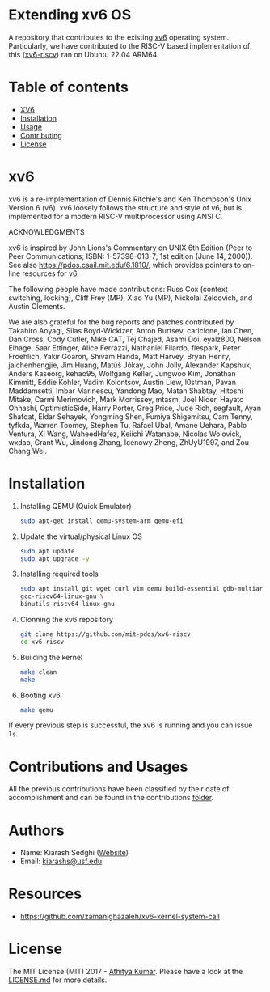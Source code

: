 # Extending xv6 OS

A repository that contributes to the existing [xv6](https://pdos.csail.mit.edu/6.828/2012/xv6.html) operating system. Particularly, we have contributed to the RISC-V based implementation of this ([xv6-riscv](https://github.com/mit-pdos/xv6-riscv)) ran on Ubuntu 22.04 ARM64.




# Table of contents

- [XV6](#xv6)
- [Installation](#installation)
- [Usage](#usage)
- [Contributing](#contributing)
- [License](#license)

# xv6

xv6 is a re-implementation of Dennis Ritchie's and Ken Thompson's Unix
Version 6 (v6).  xv6 loosely follows the structure and style of v6,
but is implemented for a modern RISC-V multiprocessor using ANSI C.

ACKNOWLEDGMENTS

xv6 is inspired by John Lions's Commentary on UNIX 6th Edition (Peer
to Peer Communications; ISBN: 1-57398-013-7; 1st edition (June 14,
2000)).  See also https://pdos.csail.mit.edu/6.1810/, which provides
pointers to on-line resources for v6.

The following people have made contributions: Russ Cox (context switching,
locking), Cliff Frey (MP), Xiao Yu (MP), Nickolai Zeldovich, and Austin
Clements.

We are also grateful for the bug reports and patches contributed by
Takahiro Aoyagi, Silas Boyd-Wickizer, Anton Burtsev, carlclone, Ian
Chen, Dan Cross, Cody Cutler, Mike CAT, Tej Chajed, Asami Doi,
eyalz800, Nelson Elhage, Saar Ettinger, Alice Ferrazzi, Nathaniel
Filardo, flespark, Peter Froehlich, Yakir Goaron, Shivam Handa, Matt
Harvey, Bryan Henry, jaichenhengjie, Jim Huang, Matúš Jókay, John
Jolly, Alexander Kapshuk, Anders Kaseorg, kehao95, Wolfgang Keller,
Jungwoo Kim, Jonathan Kimmitt, Eddie Kohler, Vadim Kolontsov, Austin
Liew, l0stman, Pavan Maddamsetti, Imbar Marinescu, Yandong Mao, Matan
Shabtay, Hitoshi Mitake, Carmi Merimovich, Mark Morrissey, mtasm, Joel
Nider, Hayato Ohhashi, OptimisticSide, Harry Porter, Greg Price, Jude
Rich, segfault, Ayan Shafqat, Eldar Sehayek, Yongming Shen, Fumiya
Shigemitsu, Cam Tenny, tyfkda, Warren Toomey, Stephen Tu, Rafael Ubal,
Amane Uehara, Pablo Ventura, Xi Wang, WaheedHafez, Keiichi Watanabe,
Nicolas Wolovick, wxdao, Grant Wu, Jindong Zhang, Icenowy Zheng,
ZhUyU1997, and Zou Chang Wei.



# Installation

1. Installing QEMU (Quick Emulator)
   ```sh
   sudo apt-get install qemu-system-arm qemu-efi
   ```

2. Update the virtual/physical Linux OS
   ```sh
   sudo apt update
   sudo apt upgrade -y
   ```
3. Installing required tools
   ```sh
   sudo apt install git wget curl vim qemu build-essential gdb-multiarch qemu-system-misc \
   gcc-riscv64-linux-gnu \ 
   binutils-riscv64-linux-gnu
   ```

4. Clonning the xv6 repository
   ```sh
   git clone https://github.com/mit-pdos/xv6-riscv
   cd xv6-riscv
   ```
5. Building the kernel
   ```sh
   make clean
   make
   ```

6. Booting xv6
   ```sh
   make qemu
   ```
If every previous step is successful, the xv6 is running and you can issue `ls`.


# Contributions and Usages
All the previous contributions have been classified by their date of accomplishment and can be found in the contributions [folder](https://github.com/gkiarashv/xv6/tree/main/contributions/Sep%2012%202023).


# Authors
- Name: Kiarash Sedghi ([Website](https://gkiarashv.github.io))
- Email: kiarashs@usf.edu

  
# Resources
- https://github.com/zamanighazaleh/xv6-kernel-system-call


# License
The MIT License (MIT) 2017 - [Athitya Kumar](https://github.com/athityakumar/). Please have a look at the [LICENSE.md](LICENSE.md) for more details.



